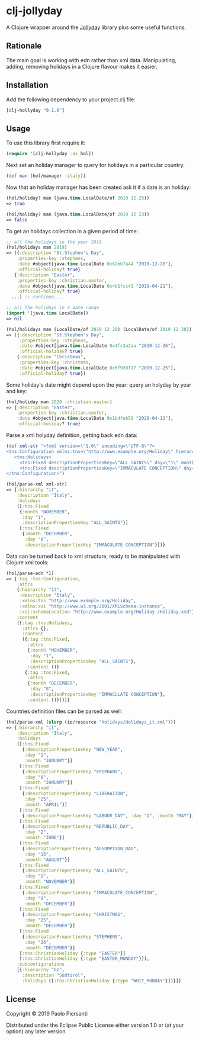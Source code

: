 # clj-jollyday

A Clojure wrapper around the [Jollyday](https://github.com/svendiedrichsen/jollyday "Jollyday") library
plus some useful functions.

## Rationale
The main goal is working with edn rather than xml data. Manipulating, adding, removing
holidays in a Clojure flavour makes it easier.

## Installation
Add the following dependency to your project.clj file:

```clojure
[clj-hollyday "0.1.0"]
```


## Usage

To use this library first require it:

```clojure
(require '[clj-hollyday :as hol])
```

Next set an holiday manager to query for holidays in a particular country:

``` clojure
(def man (hol/manager :italy))

```

Now that an holiday manager has been created ask it if a date is an holiday:

``` clojure
(hol/holiday? man (java.time.LocalDate/of 2019 12 25))
=> true

(hol/holiday? man (java.time.LocalDate/of 2019 12 23))
=> false
```

To get an holidays collection in a given period of time:

``` clojure
;; all the holidays in the year 2019
(hol/holidays man 2019)
=> ({:description "St.Stephen's Day",
	:properties-key :stephens,
	:date #object[java.time.LocalDate 0x62eb7a44 "2019-12-26"],
	:official-holiday? true}
   {:description "Easter",
	:properties-key :christian.easter,
	:date #object[java.time.LocalDate 0x4b1fcc41 "2019-04-21"],
	:official-holiday? true}
  ...) ;; continue...

;; all the holidays in a date range
(import '[java.time LocalDate])
=> nil

(hol/holidays man (LocalDate/of 2019 12 20) (LocalDate/of 2019 12 28))
=> ({:description "St.Stephen's Day",
	 :properties-key :stephens,
	 :date #object[java.time.LocalDate 0x4fc3a2aa "2019-12-26"],
	 :official-holiday? true}
	{:description "Christmas",
	 :properties-key :christmas,
	 :date #object[java.time.LocalDate 0x5f939f17 "2019-12-25"],
	 :official-holiday? true})
```

Some holiday's date might depend upon the year:
query an holyday by year and key:

```clojure
(hol/holiday man 2020 :christian.easter)
=> {:description "Easter",
	:properties-key :christian.easter,
	:date #object[java.time.LocalDate 0x1b4feb59 "2020-04-12"],
	:official-holiday? true}
```

Parse a xml holyday definition, getting back edn data:

``` clojure
(def xml-str "<?xml version=\"1.0\" encoding=\"UTF-8\"?>
<tns:Configuration xmlns:tns=\"http://www.example.org/Holiday\" hierarchy=\"it\" description=\"Italy\">
   <tns:Holidays>
	 <tns:Fixed descriptionPropertiesKey=\"ALL_SAINTS\" day=\"1\" month=\"NOVEMBER\"/>
	 <tns:Fixed descriptionPropertiesKey=\"IMMACULATE CONCEPTION\" day=\"8\" month=\"DECEMBER\"/>   </tns:Holidays>
</tns:Configuration>")

(hol/parse-xml xml-str)
=> {:hierarchy "it",
	:description "Italy",
	:holidays
	([:tns:Fixed
	 {:month "NOVEMBER",
	  :day "1",
	  :descriptionPropertiesKey "ALL_SAINTS"}]
	 [:tns:Fixed
	  {:month "DECEMBER",
	   :day "8",
	   :descriptionPropertiesKey "IMMACULATE CONCEPTION"}])}
```

Data can be turned back to xml structure, ready to be manipulated with Clojure xml tools:

```clojure
(hol/parse-edn *1)
=> {:tag :tns:Configuration,
	:attrs
	{:hierarchy "it",
	 :description "Italy",
	 :xmlns:tns "http://www.example.org/Holiday",
	 :xmlns:xsi "http://www.w3.org/2001/XMLSchema-instance",
	 :xsi:schemaLocation "http://www.example.org/Holiday /Holiday.xsd"},
	:content
	({:tag :tns:Holidays,
	  :attrs {},
	  :content
	  ({:tag :tns:Fixed,
		:attrs
		{:month "NOVEMBER",
		 :day "1",
		 :descriptionPropertiesKey "ALL_SAINTS"},
		:content ()}
	   {:tag :tns:Fixed,
		:attrs
		{:month "DECEMBER",
		 :day "8",
		 :descriptionPropertiesKey "IMMACULATE CONCEPTION"},
		:content ()})})}
```

Countries definition files can be parsed as well:

```clojure
(hol/parse-xml (slurp (io/resource "holidays/Holidays_it.xml")))
=> {:hierarchy "it",
	:description "Italy",
	:holidays
	([:tns:Fixed
	  {:descriptionPropertiesKey "NEW_YEAR",
	   :day "1",
	   :month "JANUARY"}]
	 [:tns:Fixed
	  {:descriptionPropertiesKey "EPIPHANY",
	   :day "6",
	   :month "JANUARY"}]
	 [:tns:Fixed
	  {:descriptionPropertiesKey "LIBERATION",
	   :day "25",
	   :month "APRIL"}]
	 [:tns:Fixed
	  {:descriptionPropertiesKey "LABOUR_DAY", :day "1", :month "MAY"}]
	 [:tns:Fixed
	  {:descriptionPropertiesKey "REPUBLIC_DAY",
	   :day "2",
	   :month "JUNE"}]
	 [:tns:Fixed
	  {:descriptionPropertiesKey "ASSUMPTION_DAY",
	   :day "15",
	   :month "AUGUST"}]
	 [:tns:Fixed
	  {:descriptionPropertiesKey "ALL_SAINTS",
	   :day "1",
	   :month "NOVEMBER"}]
	 [:tns:Fixed
	  {:descriptionPropertiesKey "IMMACULATE_CONCEPTION",
	   :day "8",
	   :month "DECEMBER"}]
	 [:tns:Fixed
	  {:descriptionPropertiesKey "CHRISTMAS",
	   :day "25",
	   :month "DECEMBER"}]
	 [:tns:Fixed
	  {:descriptionPropertiesKey "STEPHENS",
	   :day "26",
	   :month "DECEMBER"}]
	 [:tns:ChristianHoliday {:type "EASTER"}]
	 [:tns:ChristianHoliday {:type "EASTER_MONDAY"}]),
	:subconfigurations
	[{:hierarchy "bz",
	  :description "Südtirol",
	  :holidays ([:tns:ChristianHoliday {:type "WHIT_MONDAY"}])}]}
```



## License

Copyright © 2019 Paolo Piersanti

Distributed under the Eclipse Public License either version 1.0 or (at
your option) any later version.
